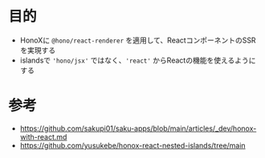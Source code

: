 # 目的

- HonoXに `@hono/react-renderer` を適用して、ReactコンポーネントのSSRを実現する
- islandsで `'hono/jsx'` ではなく、`'react'` からReactの機能を使えるようにする

# 参考

- https://github.com/sakupi01/saku-apps/blob/main/articles/_dev/honox-with-react.md
- https://github.com/yusukebe/honox-react-nested-islands/tree/main